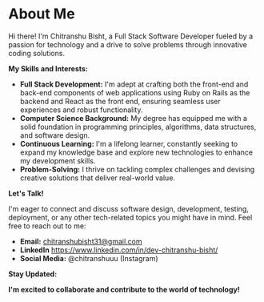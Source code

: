 # About Me

Hi there!   I'm Chitranshu Bisht, a Full Stack Software Developer fueled by a passion for technology and a drive to solve problems through innovative coding solutions. 

**My Skills and Interests:**

* **Full Stack Development:** I'm adept at crafting both the front-end and back-end components of web applications using Ruby on Rails as the backend and React as the front end, ensuring seamless user experiences and robust functionality.
* **Computer Science Background:** My degree has equipped me with a solid foundation in programming principles, algorithms, data structures, and software design.
* **Continuous Learning:** I'm a lifelong learner, constantly seeking to expand my knowledge base and explore new technologies to enhance my development skills.
* **Problem-Solving:** I thrive on tackling complex challenges and devising creative solutions that deliver real-world value.

**Let's Talk!**

I'm eager to connect and discuss software design, development, testing, deployment, or any other tech-related topics you might have in mind. Feel free to reach out to me:

* **Email:** chitranshubisht31@gmail.com
* **LinkedIn** https://www.linkedin.com/in/dev-chitranshu-bisht/
* **Social Media:** @chitranshuuu (Instagram)

**Stay Updated:**

**I'm excited to collaborate and contribute to the world of technology!**

